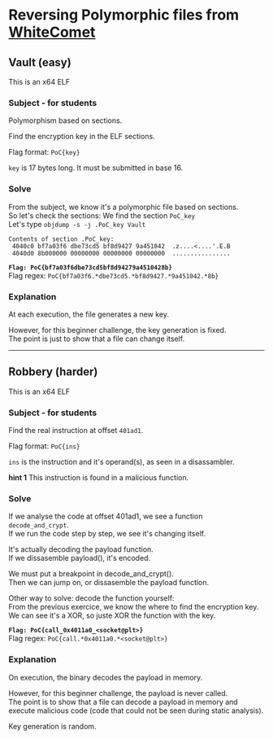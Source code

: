 # Reversing Polymorphic files from [WhiteComet](https://github.com/PoCInnovation/Whitecomet-Research)

## Vault (easy)

This is an x64 ELF

### Subject - for students

Polymorphism based on sections.

Find the encryption key in the ELF sections.

Flag format: `PoC{key}`

`key` is 17 bytes long. It must be submitted in base 16.

### Solve

From the subject, we know it's a polymorphic file based on sections.  
So let's check the sections: We find the section `PoC_key`  
Let's type `objdump -s -j .PoC_key Vault`

```
Contents of section .PoC_key:
 4040c0 bf7a03f6 dbe73cd5 bf8d9427 9a451042  .z....<....'.E.B
 4040d0 8b000000 00000000 00000000 00000000  ................
```

**`Flag: PoC{bf7a03f6dbe73cd5bf8d94279a4510428b}`**  
Flag regex: `PoC{bf7a03f6.*dbe73cd5.*bf8d9427.*9a451042.*8b}`

### Explanation

At each execution, the file generates a new key.

However, for this beginner challenge, the key generation is fixed.  
The point is just to show that a file can change itself.

***

## Robbery (harder)

This is an x64 ELF

### Subject - for students

Find the real instruction at offset `401ad1`.

Flag format: `PoC{ins}`

`ins` is the instruction and it's operand(s), as seen in a disassambler.

**hint 1**
This instruction is found in a malicious function.

### Solve

If we analyse the code at offset 401ad1, we see a function `decode_and_crypt`.  
If we run the code step by step, we see it's changing itself.

It's actually decoding the payload function.  
If we dissasemble payload(), it's encoded.

We must put a breakpoint in decode_and_crypt().  
Then we can jump on, or dissasemble the payload function.

Other way to solve: decode the function yourself:  
From the previous exercice, we know the where to find the encryption key.  
We can see it's a XOR, so juste XOR the function with the key.

**`Flag: PoC{call_0x4011a0_<socket@plt>}`**  
Flag regex: `PoC{call.*0x4011a0.*<socket@plt>}`


### Explanation

On execution, the binary decodes the payload in memory.

However, for this beginner challenge, the payload is never called.  
The point is to show that a file can decode a payload in memory and execute malicious code (code that could not be seen during static analysis).

Key generation is random.
